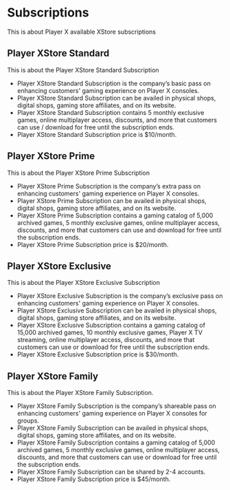 # Subscriptions

This is about Player X available XStore subscriptions

## Player XStore Standard

This is about the Player XStore Standard Subscription

- Player XStore Standard Subscription is the company’s basic pass on enhancing customers' gaming experience on Player X consoles.
- Player XStore Standard Subscription can be availed in physical shops, digital shops, gaming store affiliates, and on its website.
- Player XStore Standard Subscription contains 5 monthly exclusive games, online multiplayer access, discounts, and more that customers can use / download for free until the subscription ends.
- Player XStore Standard Subscription price is $10/month.

## Player XStore Prime

This is about the Player XStore Prime Subscription

- Player XStore Prime Subscription is the company’s extra pass on enhancing customers' gaming experience on Player X consoles.
- Player XStore Prime Subscription can be availed in physical shops, digital shops, gaming store affiliates, and on its website.
- Player XStore Prime Subscription contains a gaming catalog of 5,000 archived games, 5 monthly exclusive games, online multiplayer access, discounts, and more that customers can use and download for free until the subscription ends.
- Player XStore Prime Subscription price is $20/month.

## Player XStore Exclusive

This is about the Player XStore Exclusive Subscription

- Player XStore Exclusive Subscription is the company’s exclusive pass on enhancing customers' gaming experience on Player X consoles.
- Player XStore Exclusive Subscription can be availed in physical shops, digital shops, gaming store affiliates, and on its website.
- Player XStore Exclusive Subscription contains a gaming catalog of 15,000 archived games, 10 monthly exclusive games, Player X TV streaming, online multiplayer access, discounts, and more that customers can use or download for free until the subscription ends.
- Player XStore Exclusive Subscription price is $30/month.

## Player XStore Family

This is about the Player XStore Family Subscription.

- Player XStore Family Subscription is the company’s shareable pass on enhancing customers' gaming experience on Player X consoles for groups.
- Player XStore Family Subscription can be availed in physical shops, digital shops, gaming store affiliates, and on its website.
- Player XStore Family Subscription contains a gaming catalog of 5,000 archived games, 5 monthly exclusive games, online multiplayer access, discounts, and more that customers can use or download for free until the subscription ends.
- Player XStore Family Subscription can be shared by 2-4 accounts.
- Player XStore Family Subscription price is $45/month.